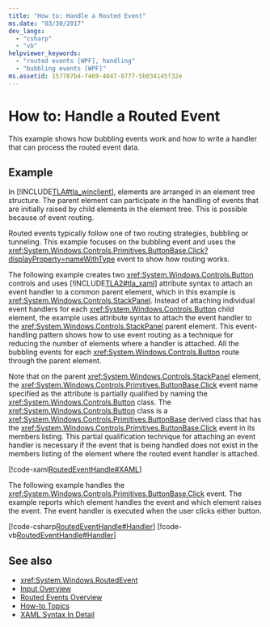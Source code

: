 ```yaml
---
title: "How to: Handle a Routed Event"
ms.date: "03/30/2017"
dev_langs: 
  - "csharp"
  - "vb"
helpviewer_keywords: 
  - "routed events [WPF], handling"
  - "bubbling events [WPF]"
ms.assetid: 157787b4-f469-4047-8777-5b034145f32e
---
```

# How to: Handle a Routed Event
This example shows how bubbling events work and how to write a handler that can process the routed event data.  
  
## Example  
 In [!INCLUDE[TLA#tla_winclient](../../../../includes/tlasharptla-winclient-md.md)], elements are arranged in an element tree structure. The parent element can participate in the handling of events that are initially raised by child elements in the element tree. This is possible because of event routing.  
  
 Routed events typically follow one of two routing strategies, bubbling or tunneling. This example focuses on the bubbling event and uses the <xref:System.Windows.Controls.Primitives.ButtonBase.Click?displayProperty=nameWithType> event to show how routing works.  
  
 The following example creates two <xref:System.Windows.Controls.Button> controls and uses [!INCLUDE[TLA2#tla_xaml](../../../../includes/tla2sharptla-xaml-md.md)] attribute syntax to attach an event handler to a common parent element, which in this example is <xref:System.Windows.Controls.StackPanel>. Instead of attaching individual event handlers for each <xref:System.Windows.Controls.Button> child element, the example uses attribute syntax to attach the event handler to the <xref:System.Windows.Controls.StackPanel> parent element. This event-handling pattern shows how to use event routing as a technique for reducing the number of elements where a handler is attached. All the bubbling events for each <xref:System.Windows.Controls.Button> route through the parent element.  
  
 Note that on the parent <xref:System.Windows.Controls.StackPanel> element, the <xref:System.Windows.Controls.Primitives.ButtonBase.Click> event name specified as the attribute is partially qualified by naming the <xref:System.Windows.Controls.Button> class. The <xref:System.Windows.Controls.Button> class is a <xref:System.Windows.Controls.Primitives.ButtonBase> derived class that has the <xref:System.Windows.Controls.Primitives.ButtonBase.Click> event in its members listing. This partial qualification technique for attaching an event handler is necessary if the event that is being handled does not exist in the members listing of the element where the routed event handler is attached.  
  
 [!code-xaml[RoutedEventHandle#XAML](~/samples/snippets/csharp/VS_Snippets_Wpf/RoutedEventHandle/CSharp/default.xaml#xaml)]  
  
 The following example handles the <xref:System.Windows.Controls.Primitives.ButtonBase.Click> event.  The example reports which element handles the event and which element raises the event. The event handler is executed when the user clicks either button.  
  
 [!code-csharp[RoutedEventHandle#Handler](~/samples/snippets/csharp/VS_Snippets_Wpf/RoutedEventHandle/CSharp/default.xaml.cs#handler)]
 [!code-vb[RoutedEventHandle#Handler](~/samples/snippets/visualbasic/VS_Snippets_Wpf/RoutedEventHandle/VisualBasic/MainWindow.xaml.vb#handler)]  
  
## See also
- <xref:System.Windows.RoutedEvent>
- [Input Overview](input-overview.md)
- [Routed Events Overview](routed-events-overview.md)
- [How-to Topics](events-how-to-topics.md)
- [XAML Syntax In Detail](xaml-syntax-in-detail.md)
